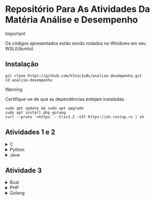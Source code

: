 # Repositório Para As Atividades Da Matéria Análise e Desempenho

> [!IMPORTANT]
> Os códigos apresentados estão sendo rodados no Windows em seu WSL(Ubuntu).

## Instalação

```shell
git clone https://github.com/V1n1c1u0s/analise-desempenho.git
cd analise-desempenho
```

> [!WARNING]
> Certifique-se de que as dependências estejam instaladas.
> ```shell
> sudo apt update && sudo apt upgrade
> sudo apt install php golang
> curl --proto '=https' --tlsv1.2 -sSf https://sh.rustup.rs | sh
>```


## Atividades 1 e 2
<details>
<summary>C</summary>

```shell
cd C && gcc -o main main.c
./main
```

</details>
<details>
<summary>Python</summary>

```shell
cd python
python main.py
```

</details>

<details>
<summary>Java</summary>

```shell
cd java/src && javac Main.java LinkedList.java
java Main
```

</details>

## Atividade 3 
<details>
<summary>Rust</summary>
</details>
<details>
<summary>PHP</summary>
</details>
<details>
<summary>Golang</summary> 
</details>